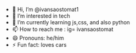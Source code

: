 - 👋 Hi, I’m @ivansaostomat1
- 👀 I’m interested in tech
- 🌱 I’m currently learning js,css, and also python
- 📫 How to reach me : ig= ivansaostomat
- 😄 Pronouns: he/him
- ⚡ Fun fact: loves cars
